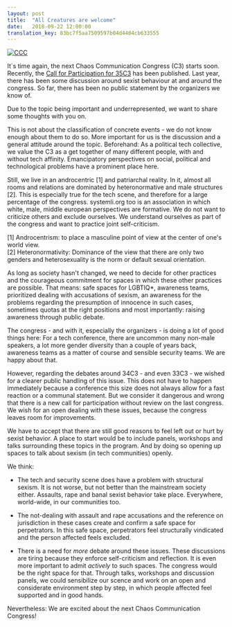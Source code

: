 ```yaml
---
layout: post
title:  "All Creatures are welcome"
date:   2018-09-22 12:00:00
translation_key: 83bc7f5aa7509597b04d4404cb633555
---
```


[![CCC](/assets/img/ccc.jpg)](/assets/img/ccc.jpg)

It´s time again, the next Chaos Communication Congress (C3) starts soon. Recently, the [Call for Participation for 35C3](https://events.ccc.de/2018/09/11/35c3-call-for-participation-and-submission-guidelines/) has been published.
Last year, there has been some discussion around sexist behaviour at and around the congress. So far, there has been no public statement by the organizers we know of.

Due to the topic being important and underrepresented, we want to share some thoughts with you on.

<!--more-->

This is not about the classification of concrete events - we do not know enough about them to do so. More important for us is the discussion and a general attitude around the topic.
Beforehand: As a political tech collective, we value the C3 as a get together of many different people, with and without tech affinity. Emancipatory perspectives on social, political and technological problems have a prominent place here.

Still, we live in an androcentric [1] and patriarchal reality. In it, almost all rooms and relations are dominated by heteronormative and male structures [2]. This is especially true for the tech scene, and therefore for a large percentage of the congress.
systemli.org too is an association in which white, male, middle european perspectives are formative. We do not want to criticize others and exclude ourselves. We understand ourselves as part of the congress and want to practice joint self-criticism.

[1] Androcentrism: to place a masculine point of view at the center of one's world view.  
[2] Heteronormativity: Dominance of the view that there are only two genders and heterosexuality is the norm or default sexual orientation.

As long as society hasn't changed, we need to decide for other practices and the courageous commitment for spaces in which these other practices are possible. That means: safe spaces for LGBTIQ*, awareness teams, prioritized dealing with accusations of sexism, an awareness for the problems regarding the presumption of innocence in such cases, sometimes quotas at the right positions and most importantly: raising awareness through public debate.

The congress - and with it, especially the organizers - is doing a lot of good things here: For a tech conference, there are uncommon many non-male speakers, a lot more gender diversity than a couple of years back, awareness teams as a matter of course and sensible security teams. We are happy about that.

However, regarding the debates around 34C3 - and even 33C3 - we wished for a clearer public handling of this issue. This does not have to happen immediately because a conference this size does not always allow for a fast reaction or a communal statement. But we consider it dangerous and wrong that there is a new call for participation without review on the last congress. We wish for an open dealing with these issues, because the congress leaves room for improvements.

We have to accept that there are still good reasons to feel left out or hurt by sexist behavior. A place to start would be to include panels, workshops and talks surrounding these topics in the program. And by doing so opening up spaces to talk about sexism (in tech communities) openly.

We think:

* The tech and security scene does have a problem with structural sexism. It is not worse, but not better than the mainstream society either. Assaults, rape and banal sexist behavior take place. Everywhere, world-wide, in our communities too.

* The not-dealing with assault and rape accusations and the reference on jurisdiction in these cases create and confirm a safe space for perpetrators. In this safe space, perpetrators feel structurally vindicated and the person affected feels excluded.

* There is a need for *more* debate around these issues. These discussions are tiring because they enforce self-criticism and reflection. It is even more important to admit *actively* to such spaces. The congress would be the right space for that. Through talks, workshops and discussion panels, we could sensibilize our scence and work on an open and considerate environment step by step, in which people affected feel supported and in good hands.

Nevertheless: We are excited about the next Chaos Communication Congress!
